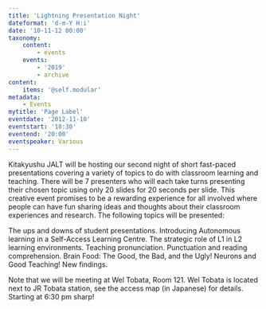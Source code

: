 ```yaml
---
title: 'Lightning Presentation Night'
dateformat: 'd-m-Y H:i'
date: '10-11-12 00:00'
taxonomy:
    content:
        - events
    events:
        - '2019'
        - archive
content:
    items: '@self.modular'
metadata:
    - Events
mytitle: 'Page Label'
eventdate: '2012-11-10'
eventstart: '18:30'
eventend: '20:00'
eventspeaker: Various
---
```


Kitakyushu JALT will be hosting our second night of short fast-paced presentations covering a variety of topics to do with classroom learning and teaching. There will be 7 presenters who will each take turns presenting their chosen topic using only 20 slides for 20 seconds per slide. This creative event promises to be a rewarding experience for all involved where people can have fun sharing ideas and thoughts about their classroom experiences and research. 
The following topics will be presented:

The ups and downs of student presentations.
Introducing Autonomous learning in a Self-Access Learning Centre.
The strategic role of L1 in L2 learning environments.
Teaching pronunciation.
Punctuation and reading comprehension.
Brain Food: The Good, the Bad, and the Ugly!
Neurons and Good Teaching! New findings.

Note that we will be meeting at Wel Tobata, Room 121. Wel Tobata is located next to JR Tobata station, see the access map (in Japanese) for details. Starting at 6:30 pm sharp!

